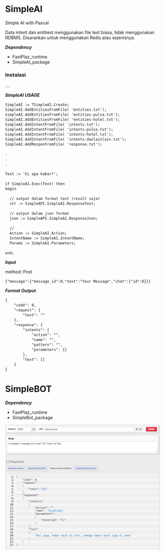 # SimpleAI

Simple AI with Pascal


Data intent dan entitiest menggunakan file text biasa, tidak menggunakan RDBMS.
Disarankan untuk menggunakan Redis atau sejenisnya.

***Dependency***

- FastPlaz_runtime
- SimpleAI_package

### Instalasi

....


***SimpleAI USAGE***

```delphi
SimpleAI := TSimpleAI.Create;
SimpleAI.AddEntitiesFromFile( 'entities.txt');
SimpleAI.AddEntitiesFromFile( 'entities-pulsa.txt');
SimpleAI.AddEntitiesFromFile( 'entities-hotel.txt');
SimpleAI.AddIntentFromFile( 'intents.txt');
SimpleAI.AddIntentFromFile( 'intents-pulsa.txt');
SimpleAI.AddIntentFromFile( 'intents-hotel.txt');
SimpleAI.AddIntentFromFile( 'intents-danlainlain.txt');
SimpleAI.AddResponFromFile( 'response.txt');

.
.
.

Text := 'hi apa kabar?';

if SimpleAI.Exec(Text) then
begin

  // output dalam format text (result saja)
  str := SimpleAPI.SimpleAI.ResponseText;
  
  // output dalam json format
  json := SimpleAPI.SimpleAI.ResponseJson;

  //
  Action := SimpleAI.Action;
  IntentName := SimpleAI.IntentName;
  Params := SimpleAI.Parameters;

end;
```


***Input***

method: Post

```
{"message":{"message_id":0,"text":"Your Message","chat":{"id":0}}}
```

***Format Output***

```
{
	"code": 0,
	"request": {
		"text": ""
	},
	"response": {
		"intents": {
			"action": "",
			"name": "",
			"pattern": "",
			"parameters": {}
		},
		"text": []
	}
}
```


# SimpleBOT

***Dependency***

- FastPlaz_runtime
- SimpleBot_package






![Format](img/format_01.png "Format")
